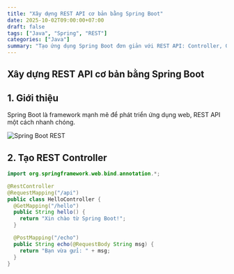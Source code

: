 ```yaml
---
title: "Xây dựng REST API cơ bản bằng Spring Boot"
date: 2025-10-02T09:00:00+07:00
draft: false
tags: ["Java", "Spring", "REST"]
categories: ["Java"]
summary: "Tạo ứng dụng Spring Boot đơn giản với REST API: Controller, GET/POST endpoint và demo JSON response."
---
```


## Xây dựng REST API cơ bản bằng Spring Boot

## 1. Giới thiệu

Spring Boot là framework mạnh mẽ để phát triển ứng dụng web, REST API một cách nhanh chóng.

![Spring Boot REST](https://nhittt29.github.io/MyTechTales/images/java-spring-rest.png "REST API với Spring Boot")

## 2. Tạo REST Controller

```java
import org.springframework.web.bind.annotation.*;

@RestController
@RequestMapping("/api")
public class HelloController {
  @GetMapping("/hello")
  public String hello() {
    return "Xin chào từ Spring Boot!";
  }

  @PostMapping("/echo")
  public String echo(@RequestBody String msg) {
    return "Bạn vừa gửi: " + msg;
  }
}
